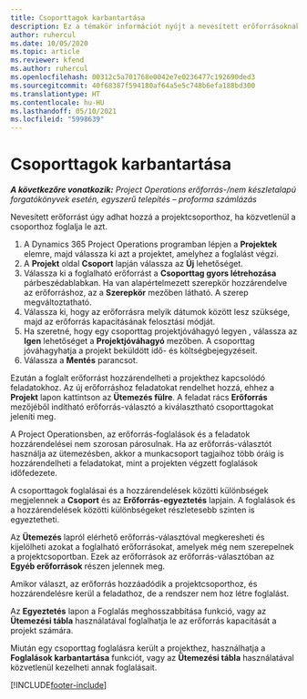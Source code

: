 ```yaml
---
title: Csoporttagok karbantartása
description: Ez a témakör információt nyújt a nevesített erőforrásoknak a projektcsoportokhoz való foglalásáról, és a feladatokhoz való hozzárendeléséről.
author: ruhercul
ms.date: 10/05/2020
ms.topic: article
ms.reviewer: kfend
ms.author: ruhercul
ms.openlocfilehash: 00312c5a701768e0042e7e0236477c192690ded3
ms.sourcegitcommit: 40f68387f594180af64a5e5c748b6efa188bd300
ms.translationtype: HT
ms.contentlocale: hu-HU
ms.lasthandoff: 05/10/2021
ms.locfileid: "5998639"
---
```

# <a name="maintain-team-members"></a>Csoporttagok karbantartása

_**A következőre vonatkozik:** Project Operations erőforrás-/nem készletalapú forgatókönyvek esetén, egyszerű telepítés – proforma számlázás_

Nevesített erőforrást úgy adhat hozzá a projektcsoporthoz, ha közvetlenül a csoporthoz foglalja le azt.

1. A Dynamics 365 Project Operations programban lépjen a **Projektek** elemre, majd válassza ki azt a projektet, amelyhez a foglalást végzi.
2. A **Projekt** oldal **Csoport** lapján válassza az **Új** lehetőséget. 
3. Válassza ki a foglalható erőforrást a **Csoporttag gyors létrehozása** párbeszédablabkan. Ha van alapértelmezett szerepkör hozzárendelve az erőforráshoz, az a **Szerepkör** mezőben látható. A szerep megváltoztatható. 
4. Válassza ki, hogy az erőforrásra melyik dátumok között lesz szüksége, majd az erőforrás kapacitásának felosztási módját. 
5. Ha szeretné, hogy egy csoporttag projektjóváhagyó legyen , válassza az **Igen** lehetőséget a **Projektjóváhagyó** mezőben. A csoporttag jóváhagyhatja a projekt beküldött idő- és költségbejegyzéseit. 
6. Válassza a **Mentés** parancsot.

Ezután a foglalt erőforrást hozzárendelheti a projekthez kapcsolódó feladatokhoz. Az új erőforráshoz feladatokat rendelhet hozzá, ehhez a **Projekt** lapon kattintson az **Ütemezés fülre**. A feladat rács **Erőforrás** mezőjéből indítható erőforrás-választó a kiválasztható csoporttagokat jeleníti meg.


A Project Operationsben, az erőforrás-foglalások és a feladatok hozzárendelései nem szorosan párosulnak. Ha az erőforrás-választót használja az ütemezésben, akkor a munkacsoport tagjaihoz több óráig is hozzárendelheti a feladatokat, mint a projekten végzett foglalások időfedezete.

A csoporttagok foglalásai és a hozzárendelések közötti különbségek megjelennek a **Csoport** és az **Erőforrás-egyeztetés** lapjain. A foglalások és a hozzárendelések közötti különbségeket részletesebb szinten is egyeztetheti.

Az **Ütemezés** lapról elérhető erőforrás-választóval megkeresheti és kijelölheti azokat a foglalható erőforrásokat, amelyek még nem szerepelnek a projektcsoportban. Ezek az erőforrások az erőforrás-választóban az **Egyéb erőforrások** részen jelennek meg.

Amikor választ, az erőforrás hozzáadódik a projektcsoporthoz, és hozzárendelésre kerül a feladathoz, de a rendszer nem hoz létre foglalást.

Az **Egyeztetés** lapon a Foglalás meghosszabbítása funkció, vagy az **Ütemezési tábla** használatával foglalhatja le az erőforrás kapacitását a projekt számára.

Miután egy csoporttag foglalásra került a projekthez, használhatja a **Foglalások karbantartása** funkciót, vagy az **Ütemezési tábla** használatával közvetlenül kezelheti annak foglalásait.


[!INCLUDE[footer-include](../includes/footer-banner.md)]